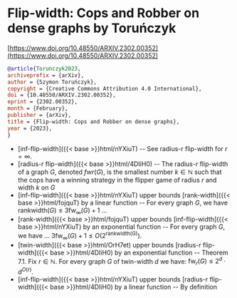 # Flip-width: Cops and Robber on dense graphs by Toruńczyk

[https://www.doi.org/10.48550/ARXIV.2302.00352](https://www.doi.org/10.48550/ARXIV.2302.00352)

```bibtex
@article{Torunczyk2023,
archiveprefix = {arXiv},
author = {Szymon Toruńczyk},
copyright = {Creative Commons Attribution 4.0 International},
doi = {10.48550/ARXIV.2302.00352},
eprint = {2302.00352},
month = {February},
publisher = {arXiv},
title = {Flip-width: Cops and Robber on dense graphs},
year = {2023},
}
```
* [inf-flip-width]({{< base >}}html/nYXiuT) -- See radius-r flip-width for $r=\infty$.
* [radius-r flip-width]({{< base >}}html/4DIiH0) -- The radius-$r$ flip-width of a graph $G$, denoted $fwr (G)$, is the smallest number $k \in \mathbb{N}$ such that the cops have a winning strategy in the flipper game of radius $r$ and width $k$ on $G$
* [inf-flip-width]({{< base >}}html/nYXiuT) upper bounds [rank-width]({{< base >}}html/fojquT) by a linear function -- For every graph $G$, we have $\mathrm{rankwidth}(G) \le 3 \mathrm{fw}_\infty(G)+1$ ...
* [rank-width]({{< base >}}html/fojquT) upper bounds [inf-flip-width]({{< base >}}html/nYXiuT) by an exponential function -- For every graph $G$, we have ... $3 \mathrm{fw}_\infty(G)+1 \le O(2^{\mathrm{rankwidth(G)}})$.
* [twin-width]({{< base >}}html/OrH7et) upper bounds [radius-r flip-width]({{< base >}}html/4DIiH0) by an exponential function -- Theorem 7.1. Fix $r \in \mathbb N$. For every graph $G$ of twin-width $d$ we have: $\mathrm{fw}_r(G) \le 2^d \cdot d^{O(r)}$.
* [inf-flip-width]({{< base >}}html/nYXiuT) upper bounds [radius-r flip-width]({{< base >}}html/4DIiH0) by a linear function -- By definition
